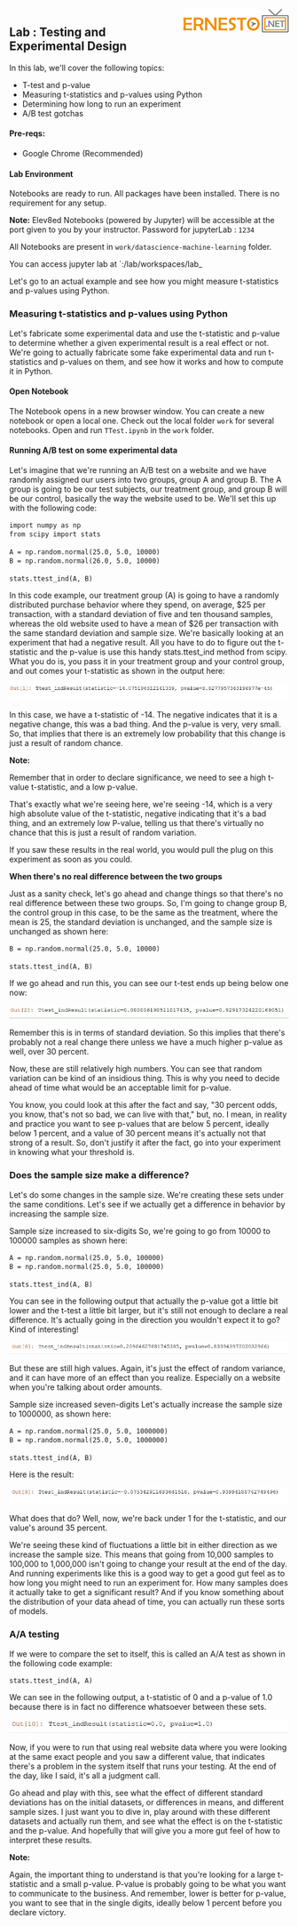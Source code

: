 <img align="right" src="../images/logo-small.png">


Lab : Testing and Experimental Design
-------------------------------------


In this lab, we'll cover the following topics:
- T-test and p-value
- Measuring t-statistics and p-values using Python
- Determining how long to run an experiment
- A/B test gotchas

#### Pre-reqs:
- Google Chrome (Recommended)

#### Lab Environment
Notebooks are ready to run. All packages have been installed. There is no requirement for any setup.

**Note:** Elev8ed Notebooks (powered by Jupyter) will be accessible at the port given to you by your instructor. Password for jupyterLab : `1234`

All Notebooks are present in `work/datascience-machine-learning` folder.

You can access jupyter lab at `<host-ip>:<port>/lab/workspaces/lab_



Let's go to an actual example and see how you might measure t-statistics and p-values using Python.

### Measuring t-statistics and p-values using Python

Let's fabricate some experimental data and use the t-statistic and p-value to determine whether a given experimental result is a real effect or not. We're going to actually fabricate some fake experimental data and run t-statistics and p-values on them, and see how it works and how to compute it in Python.

#### Open Notebook
The Notebook opens in a new browser window. You can create a new notebook or open a local one. Check out the local folder `work` for several notebooks. Open and run `TTest.ipynb` in the `work` folder.




#### Running A/B test on some experimental data
Let's imagine that we're running an A/B test on a website and we have randomly assigned our users into two groups, group A and group B. The A group is going to be our test subjects, our treatment group, and group B will be our control, basically the way the website used to be. We'll set this up with the following code:

```
import numpy as np 
from scipy import stats 
 
A = np.random.normal(25.0, 5.0, 10000) 
B = np.random.normal(26.0, 5.0, 10000) 
 
stats.ttest_ind(A, B) 
```

In this code example, our treatment group (A) is going to have a randomly distributed purchase behavior where they spend, on average, $25 per transaction, with a standard deviation of five and ten thousand samples, whereas the old website used to have a mean of $26 per transaction with the same standard deviation and sample size. We're basically looking at an experiment that had a negative result. All you have to do to figure out the t-statistic and the p-value is use this handy stats.ttest_ind method from scipy. What you do is, you pass it in your treatment group and your control group, and out comes your t-statistic as shown in the output here:

![](../images/datascience-machine-learning-chapter-10/steps/9/1.jpg)

In this case, we have a t-statistic of -14. The negative indicates that it is a negative change, this was a bad thing. And the p-value is very, very small. So, that implies that there is an extremely low probability that this change is just a result of random chance.

**Note:**

Remember that in order to declare significance, we need to see a high t-value t-statistic, and a low p-value.

That's exactly what we're seeing here, we're seeing -14, which is a very high absolute value of the t-statistic, negative indicating that it's a bad thing, and an extremely low P-value, telling us that there's virtually no chance that this is just a result of random variation.

If you saw these results in the real world, you would pull the plug on this experiment as soon as you could.



**When there's no real difference between the two groups**

Just as a sanity check, let's go ahead and change things so that there's no real difference between these two groups. So, I'm going to change group B, the control group in this case, to be the same as the treatment, where the mean is 25, the standard deviation is unchanged, and the sample size is unchanged as shown here:

```
B = np.random.normal(25.0, 5.0, 10000) 
 
stats.ttest_ind(A, B) 
```

If we go ahead and run this, you can see our t-test ends up being below one now:

![](../images/datascience-machine-learning-chapter-10/steps/9/2.jpg)

Remember this is in terms of standard deviation. So this implies that there's probably not a real change there unless we have a much higher p-value as well, over 30 percent.

Now, these are still relatively high numbers. You can see that random variation can be kind of an insidious thing. This is why you need to decide ahead of time what would be an acceptable limit for p-value.

You know, you could look at this after the fact and say, "30 percent odds, you know, that's not so bad, we can live with that," but, no. I mean, in reality and practice you want to see p-values that are below 5 percent, ideally below 1 percent, and a value of 30 percent means it's actually not that strong of a result. So, don't justify it after the fact, go into your experiment in knowing what your threshold is.

### Does the sample size make a difference?

Let's do some changes in the sample size. We're creating these sets under the same conditions. Let's see if we actually get a difference in behavior by increasing the sample size.

Sample size increased to six-digits
So, we're going to go from 10000 to 100000 samples as shown here:

```
A = np.random.normal(25.0, 5.0, 100000) 
B = np.random.normal(25.0, 5.0, 100000) 
 
stats.ttest_ind(A, B)
```

You can see in the following output that actually the p-value got a little bit lower and the t-test a little bit larger, but it's still not enough to declare a real difference. It's actually going in the direction you wouldn't expect it to go? Kind of interesting!

![](../images/datascience-machine-learning-chapter-10/steps/9/3.jpg)

But these are still high values. Again, it's just the effect of random variance, and it can have more of an effect than you realize. Especially on a website when you're talking about order amounts.

Sample size increased seven-digits
Let's actually increase the sample size to 1000000, as shown here:

```
A = np.random.normal(25.0, 5.0, 1000000) 
B = np.random.normal(25.0, 5.0, 1000000) 
 
stats.ttest_ind(A, B) 
```

Here is the result:

![](../images/datascience-machine-learning-chapter-10/steps/9/4.jpg)

What does that do? Well, now, we're back under 1 for the t-statistic, and our value's around 35 percent.

We're seeing these kind of fluctuations a little bit in either direction as we increase the sample size. This means that going from 10,000 samples to 100,000 to 1,000,000 isn't going to change your result at the end of the day. And running experiments like this is a good way to get a good gut feel as to how long you might need to run an experiment for. How many samples does it actually take to get a significant result? And if you know something about the distribution of your data ahead of time, you can actually run these sorts of models.

### A/A testing

If we were to compare the set to itself, this is called an A/A test as shown in the following code example:

```
stats.ttest_ind(A, A) 
```

We can see in the following output, a t-statistic of 0 and a p-value of 1.0 because there is in fact no difference whatsoever between these sets.

![](../images/datascience-machine-learning-chapter-10/steps/9/5.jpg)

Now, if you were to run that using real website data where you were looking at the same exact people and you saw a different value, that indicates there's a problem in the system itself that runs your testing. At the end of the day, like I said, it's all a judgment call.

Go ahead and play with this, see what the effect of different standard deviations has on the initial datasets, or differences in means, and different sample sizes. I just want you to dive in, play around with these different datasets and actually run them, and see what the effect is on the t-statistic and the p-value. And hopefully that will give you a more gut feel of how to interpret these results.

**Note:**

Again, the important thing to understand is that you're looking for a large t-statistic and a small p-value. P-value is probably going to be what you want to communicate to the business. And remember, lower is better for p-value, you want to see that in the single digits, ideally below 1 percent before you declare victory.

